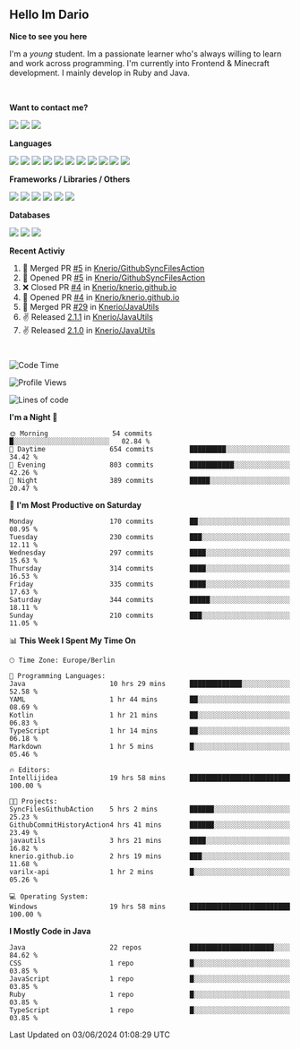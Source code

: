 <h2>Hello Im Dario</h2>

**Nice to see you here**

I'm a *young* student. Im a passionate learner who's always willing to learn and work across
programming. I'm currently into Frontend & Minecraft development. I mainly develop in Ruby and Java.

<br/>

**Want to contact me?**

<a href="https://github.com/knerio"><img src="https://img.shields.io/badge/-Github-blue?style=for-the-badge&logo=github&logoColor=white"/></a> <a href="https://discord.com/users/639416958923702292"><img src="https://img.shields.io/badge/-knerio-blue?style=for-the-badge&logo=discord&logoColor=white"/></a> <a href="https://twitch.tv/dopalos_"><img src="https://img.shields.io/badge/-twitch-blue?style=for-the-badge&logo=twitch&logoColor=white"/></a>

**Languages**

<img src="https://img.shields.io/badge/-HTML-blue?style=for-the-badge&logo=html5&logoColor=white"/> <img src="https://img.shields.io/badge/-CSS-blue?style=for-the-badge&logo=CSS3&logoColor=white"/> <img src="https://img.shields.io/badge/-Javascript-blue?style=for-the-badge&logo=javascript&logoColor=white"/> <img src="https://img.shields.io/badge/-Typescript-blue?style=for-the-badge&logo=TypeScript&logoColor=white"/> <img src="https://img.shields.io/badge/-Java-blue?style=for-the-badge&logo=java&logoColor=white"/> <img src="https://img.shields.io/badge/-Kotlin-blue?style=for-the-badge&logo=kotlin&logoColor=white"/> <img src="https://img.shields.io/badge/-SQL-blue?style=for-the-badge&logo=MYSQL&logoColor=white"/> <img src="https://img.shields.io/badge/-Markdown-blue?style=for-the-badge&logo=Markdown&logoColor=white"/> <img src="https://img.shields.io/badge/-JSON-blue?style=for-the-badge&logo=JSON&logoColor=white"/> <img src="https://img.shields.io/badge/-Git-blue?style=for-the-badge&logo=Git&logoColor=white"/> <img src="https://img.shields.io/badge/-Ruby-blue?style=for-the-badge&logo=Ruby&logoColor=white"/>
<br/>

 **Frameworks / Libraries / Others**

<img src="https://img.shields.io/badge/-Bootstrap-blue?style=for-the-badge&logo=Bootstrap&logoColor=white"/> <img src="https://img.shields.io/badge/-Node.JS-blue?style=for-the-badge&logo=node.js&logoColor=white"/> <img src="https://img.shields.io/badge/-React-blue?style=for-the-badge&logo=React&logoColor=white"/> <img src="https://img.shields.io/badge/-Express-blue?style=for-the-badge&logo=Express&logoColor=white"/> <img src="https://img.shields.io/badge/-Next.Js-blue?style=for-the-badge&logo=Next.Js&logoColor=white"/> <img src="https://img.shields.io/badge/-Ruby_On_Rails-blue?style=for-the-badge&logo=ruby-on-rails&logoColor=white"/>

**Databases**

<img src="https://img.shields.io/badge/-MongoDB-blue?style=for-the-badge&logo=mongodb&logoColor=white"/> <img src="https://img.shields.io/badge/-MariaDB-blue?style=for-the-badge&logo=MariaDB&logoColor=white"/>
<img src="https://img.shields.io/badge/-PostgreSQL-blue?style=for-the-badge&logo=PostgreSQl&logoColor=white"/>

**Recent Activiy**

<!--RECENT_ACTIVITY:start-->
1. 🎉 Merged PR [#5](https://github.com/Knerio/GithubSyncFilesAction/pull/5) in [Knerio/GithubSyncFilesAction](https://github.com/Knerio/GithubSyncFilesAction)<br>
2. 💪 Opened PR [#5](https://github.com/Knerio/GithubSyncFilesAction/pull/5) in [Knerio/GithubSyncFilesAction](https://github.com/Knerio/GithubSyncFilesAction)<br>
3. ❌ Closed PR [#4](https://github.com/Knerio/knerio.github.io/pull/4) in [Knerio/knerio.github.io](https://github.com/Knerio/knerio.github.io)<br>
4. 💪 Opened PR [#4](https://github.com/Knerio/knerio.github.io/pull/4) in [Knerio/knerio.github.io](https://github.com/Knerio/knerio.github.io)<br>
5. 🎉 Merged PR [#29](https://github.com/Knerio/JavaUtils/pull/29) in [Knerio/JavaUtils](https://github.com/Knerio/JavaUtils)<br>
6. ✌️ Released [2.1.1](https://github.com/Knerio/JavaUtils/releases/tag/2.1.1) in [Knerio/JavaUtils](https://github.com/Knerio/JavaUtils)<br>
7. ✌️ Released [2.1.0](https://github.com/Knerio/JavaUtils/releases/tag/2.1.0) in [Knerio/JavaUtils](https://github.com/Knerio/JavaUtils)<br>
<!--RECENT_ACTIVITY:end-->
 
#

<!--START_SECTION:waka-->
![Code Time](http://img.shields.io/badge/Code%20Time-345%20hrs%2024%20mins-blue)

![Profile Views](http://img.shields.io/badge/Profile%20Views-1010-blue)

![Lines of code](https://img.shields.io/badge/From%20Hello%20World%20I%27ve%20Written-79.1%20thousand%20lines%20of%20code-blue)

**I'm a Night 🦉** 

```text
🌞 Morning                54 commits          █░░░░░░░░░░░░░░░░░░░░░░░░   02.84 % 
🌆 Daytime                654 commits         █████████░░░░░░░░░░░░░░░░   34.42 % 
🌃 Evening                803 commits         ███████████░░░░░░░░░░░░░░   42.26 % 
🌙 Night                  389 commits         █████░░░░░░░░░░░░░░░░░░░░   20.47 % 
```
📅 **I'm Most Productive on Saturday** 

```text
Monday                   170 commits         ██░░░░░░░░░░░░░░░░░░░░░░░   08.95 % 
Tuesday                  230 commits         ███░░░░░░░░░░░░░░░░░░░░░░   12.11 % 
Wednesday                297 commits         ████░░░░░░░░░░░░░░░░░░░░░   15.63 % 
Thursday                 314 commits         ████░░░░░░░░░░░░░░░░░░░░░   16.53 % 
Friday                   335 commits         ████░░░░░░░░░░░░░░░░░░░░░   17.63 % 
Saturday                 344 commits         █████░░░░░░░░░░░░░░░░░░░░   18.11 % 
Sunday                   210 commits         ███░░░░░░░░░░░░░░░░░░░░░░   11.05 % 
```


📊 **This Week I Spent My Time On** 

```text
🕑︎ Time Zone: Europe/Berlin

💬 Programming Languages: 
Java                     10 hrs 29 mins      █████████████░░░░░░░░░░░░   52.58 % 
YAML                     1 hr 44 mins        ██░░░░░░░░░░░░░░░░░░░░░░░   08.69 % 
Kotlin                   1 hr 21 mins        ██░░░░░░░░░░░░░░░░░░░░░░░   06.83 % 
TypeScript               1 hr 14 mins        ██░░░░░░░░░░░░░░░░░░░░░░░   06.18 % 
Markdown                 1 hr 5 mins         █░░░░░░░░░░░░░░░░░░░░░░░░   05.46 % 

🔥 Editors: 
Intellijidea             19 hrs 58 mins      █████████████████████████   100.00 % 

🐱‍💻 Projects: 
SyncFilesGithubAction    5 hrs 2 mins        ██████░░░░░░░░░░░░░░░░░░░   25.23 % 
GithubCommitHistoryAction4 hrs 41 mins       ██████░░░░░░░░░░░░░░░░░░░   23.49 % 
javautils                3 hrs 21 mins       ████░░░░░░░░░░░░░░░░░░░░░   16.82 % 
knerio.github.io         2 hrs 19 mins       ███░░░░░░░░░░░░░░░░░░░░░░   11.68 % 
varilx-api               1 hr 2 mins         █░░░░░░░░░░░░░░░░░░░░░░░░   05.26 % 

💻 Operating System: 
Windows                  19 hrs 58 mins      █████████████████████████   100.00 % 
```

**I Mostly Code in Java** 

```text
Java                     22 repos            █████████████████████░░░░   84.62 % 
CSS                      1 repo              █░░░░░░░░░░░░░░░░░░░░░░░░   03.85 % 
JavaScript               1 repo              █░░░░░░░░░░░░░░░░░░░░░░░░   03.85 % 
Ruby                     1 repo              █░░░░░░░░░░░░░░░░░░░░░░░░   03.85 % 
TypeScript               1 repo              █░░░░░░░░░░░░░░░░░░░░░░░░   03.85 % 
```




 Last Updated on 03/06/2024 01:08:29 UTC
<!--END_SECTION:waka-->

